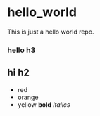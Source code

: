 # hello_world
This is just a hello world repo.

### hello h3
## hi h2
* red
* orange
* yellow
**bold**
*italics*
